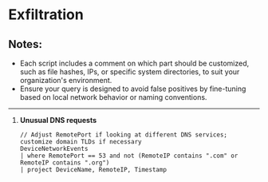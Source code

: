 # Exfiltration

## Notes:
- Each script includes a comment on which part should be customized, such as file hashes, IPs, or specific system directories, to suit your organization's environment.
- Ensure your query is designed to avoid false positives by fine-tuning based on local network behavior or naming conventions.

---

1. **Unusual DNS requests**
   ```kql
   // Adjust RemotePort if looking at different DNS services; customize domain TLDs if necessary
   DeviceNetworkEvents
   | where RemotePort == 53 and not (RemoteIP contains ".com" or RemoteIP contains ".org")
   | project DeviceName, RemoteIP, Timestamp
   ```
